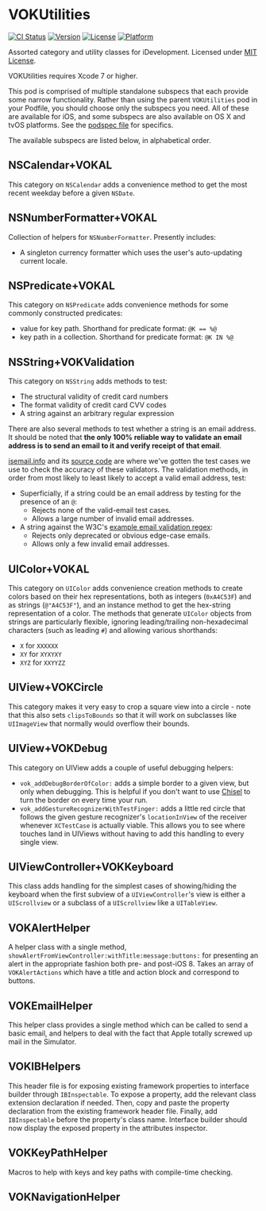 # VOKUtilities

[![CI Status](https://travis-ci.org/vokal/VOKUtilities.svg?branch=master)](https://travis-ci.org/vokal/VOKUtilities)
[![Version](https://img.shields.io/cocoapods/v/VOKUtilities.svg?style=flat)](http://cocoadocs.org/docsets/VOKUtilities)
[![License](https://img.shields.io/cocoapods/l/VOKUtilities.svg?style=flat)](http://cocoadocs.org/docsets/VOKUtilities)
[![Platform](https://img.shields.io/cocoapods/p/VOKUtilities.svg?style=flat)](http://cocoadocs.org/docsets/VOKUtilities)

Assorted category and utility classes for iDevelopment.  Licensed under [MIT License](LICENSE).

VOKUtilities requires Xcode 7 or higher.

This pod is comprised of multiple standalone subspecs that each provide some narrow functionality. Rather than using the parent `VOKUtilities` pod in your Podfile, you should choose only the subspecs you need. All of these are available for iOS, and some subspecs are also available on OS X and tvOS platforms.  See the [podspec file](VOKUtilities.podspec) for specifics.

The available subspecs are listed below, in alphabetical order.

## NSCalendar+VOKAL
This category on `NSCalendar` adds a convenience method to get the most recent weekday before a given `NSDate`.

## NSNumberFormatter+VOKAL
Collection of helpers for `NSNumberFormatter`. Presently includes:

- A singleton currency formatter which uses the user's auto-updating current locale.

## NSPredicate+VOKAL
This category on `NSPredicate` adds convenience methods for some commonly constructed predicates:
- value for key path. Shorthand for predicate format: `@K == %@`
- key path in a collection. Shorthand for predicate format: `@K IN %@`

## NSString+VOKValidation
This category on `NSString` adds methods to test:

- The structural validity of credit card numbers
- The format validity of credit card CVV codes
- A string against an arbitrary regular expression

There are also several methods to test whether a string is an email address. It should be noted that **the only 100% reliable way to validate an email address is to send an email to it and verify receipt of that email**.

[isemail.info](http://isemail.info/) and its [source code](https://github.com/dominicsayers/isemail) are where we've gotten the test cases we use to check the accuracy of these validators. The validation methods, in order from most likely to least likely to accept a valid email address, test:

- Superficially, if a string could be an email address by testing for the presence of an `@`:
  - Rejects none of the valid-email test cases.
  - Allows a large number of invalid email addresses.
- A string against the W3C's [example email validation regex](http://www.w3.org/TR/html-markup/input.email.html):
  - Rejects only deprecated or obvious edge-case emails.
  - Allows only a few invalid email addresses.

## UIColor+VOKAL
This category on `UIColor` adds convenience creation methods to create colors based on their hex representations, both as integers (`0xA4C53F`) and as strings (`@"A4C53F"`), and an instance method to get the hex-string representation of a color.  The methods that generate `UIColor` objects from strings are particularly flexible, ignoring leading/trailing non-hexadecimal characters (such as leading `#`) and allowing various shorthands:
- `X` for `XXXXXX`
- `XY` for `XYXYXY`
- `XYZ` for `XXYYZZ`

## UIView+VOKCircle
This category makes it very easy to crop a square view into a circle - note that this also sets `clipsToBounds` so that it will work on subclasses like `UIImageView` that normally would overflow their bounds.

## UIView+VOKDebug
This category on UIView adds a couple of useful debugging helpers:

- `vok_addDebugBorderOfColor:` adds a simple border to a given view, but only when debugging. This is helpful if you don't want to use [Chisel](https://github.com/facebook/chisel) to turn the border on every time your run.
- `vok_addGestureRecognizerWithTestFinger:` adds a little red circle that follows the given gesture recognizer's `locationInView` of the receiver whenever `XCTestCase` is actually viable. This allows you to see where touches land in UIViews without having to add this handling to every single view.

## UIViewController+VOKKeyboard
This class adds handling for the simplest cases of showing/hiding the keyboard when the first subview of a `UIViewController`'s view is either a `UIScrollview` or a subclass of a `UIScrollview` like a `UITableView`.

## VOKAlertHelper
A helper class with a single method, `showAlertFromViewController:withTitle:message:buttons:` for presenting an alert in the appropriate fashion both pre- and post-iOS 8. Takes an array of `VOKAlertActions` which have a title and action block and correspond to buttons.

## VOKEmailHelper
This helper class provides a single method which can be called to send a basic email, and helpers to deal with the fact that Apple totally screwed up mail in the Simulator.

## VOKIBHelpers
This header file is for exposing existing framework properties to interface builder through `IBInspectable`. To expose a property, add the relevant class extension declaration if needed. Then, copy and paste the property declaration from the existing framework header file. Finally, add `IBInspectable` before the property's class name. Interface builder should now display the exposed property in the attributes inspector.

## VOKKeyPathHelper
Macros to help with keys and key paths with compile-time checking.

## VOKNavigationHelper
